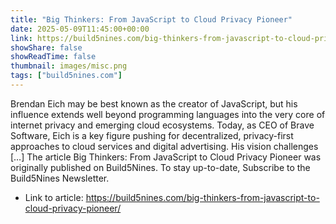 ```yaml
---
title: "Big Thinkers: From JavaScript to Cloud Privacy Pioneer"
date: 2025-05-09T11:45:00+00:00
link: https://build5nines.com/big-thinkers-from-javascript-to-cloud-privacy-pioneer/
showShare: false
showReadTime: false
thumbnail: images/misc.png
tags: ["build5nines.com"]
---
```

Brendan Eich may be best known as the creator of JavaScript, but his influence extends well beyond programming languages into the very core of internet privacy and emerging cloud ecosystems. Today, as CEO of Brave Software, Eich is a key figure pushing for decentralized, privacy-first approaches to cloud services and digital advertising. His vision challenges […]
The article Big Thinkers: From JavaScript to Cloud Privacy Pioneer was originally published on Build5Nines. To stay up-to-date, Subscribe to the Build5Nines Newsletter.

- Link to article: https://build5nines.com/big-thinkers-from-javascript-to-cloud-privacy-pioneer/